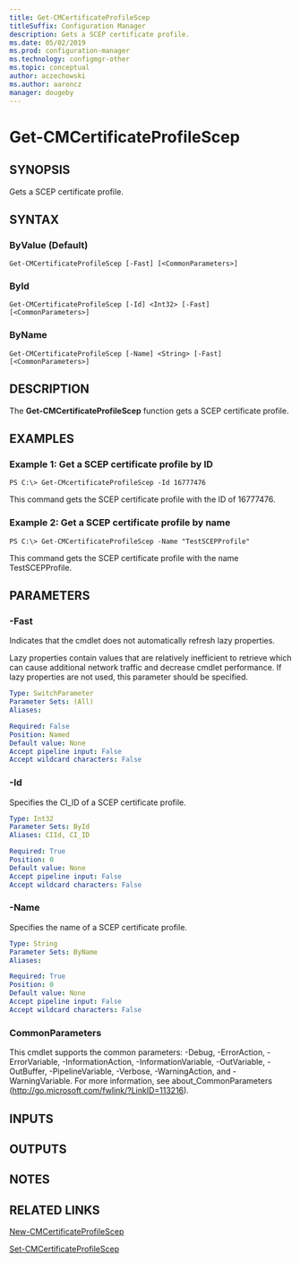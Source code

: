 ```yaml
---
title: Get-CMCertificateProfileScep
titleSuffix: Configuration Manager
description: Gets a SCEP certificate profile.
ms.date: 05/02/2019
ms.prod: configuration-manager
ms.technology: configmgr-other
ms.topic: conceptual
author: aczechowski
ms.author: aaroncz
manager: dougeby
---
```


# Get-CMCertificateProfileScep

## SYNOPSIS
Gets a SCEP certificate profile.

## SYNTAX

### ByValue (Default)
```
Get-CMCertificateProfileScep [-Fast] [<CommonParameters>]
```

### ById
```
Get-CMCertificateProfileScep [-Id] <Int32> [-Fast] [<CommonParameters>]
```

### ByName
```
Get-CMCertificateProfileScep [-Name] <String> [-Fast] [<CommonParameters>]
```

## DESCRIPTION
The **Get-CMCertificateProfileScep** function gets a SCEP certificate profile.

## EXAMPLES

### Example 1: Get a SCEP certificate profile by ID
```
PS C:\> Get-CMcertificateProfileScep -Id 16777476
```

This command gets the SCEP certificate profile with the ID of 16777476.

### Example 2: Get a SCEP certificate profile by name
```
PS C:\> Get-CMCertificateProfileScep -Name "TestSCEPProfile"
```

This command gets the SCEP certificate profile with the name TestSCEPProfile.

## PARAMETERS

### -Fast
Indicates that the cmdlet does not automatically refresh lazy properties.

Lazy properties contain values that are relatively inefficient to retrieve which can cause additional network traffic and decrease cmdlet performance.
If lazy properties are not used, this parameter should be specified.

```yaml
Type: SwitchParameter
Parameter Sets: (All)
Aliases: 

Required: False
Position: Named
Default value: None
Accept pipeline input: False
Accept wildcard characters: False
```

### -Id
Specifies the CI_ID of a SCEP certificate profile.

```yaml
Type: Int32
Parameter Sets: ById
Aliases: CIId, CI_ID

Required: True
Position: 0
Default value: None
Accept pipeline input: False
Accept wildcard characters: False
```

### -Name
Specifies the name of a SCEP certificate profile.

```yaml
Type: String
Parameter Sets: ByName
Aliases: 

Required: True
Position: 0
Default value: None
Accept pipeline input: False
Accept wildcard characters: False
```

### CommonParameters
This cmdlet supports the common parameters: -Debug, -ErrorAction, -ErrorVariable, -InformationAction, -InformationVariable, -OutVariable, -OutBuffer, -PipelineVariable, -Verbose, -WarningAction, and -WarningVariable. For more information, see about_CommonParameters (http://go.microsoft.com/fwlink/?LinkID=113216).

## INPUTS

## OUTPUTS

## NOTES

## RELATED LINKS

[New-CMCertificateProfileScep](New-CMCertificateProfileScep.md)

[Set-CMCertificateProfileScep](Set-CMCertificateProfileScep.md)



